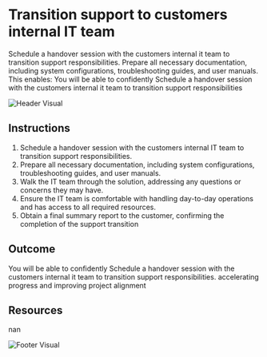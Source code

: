 # Transition support to customers internal IT team

Schedule a handover session with the customers internal it team to transition support responsibilities. Prepare all necessary documentation, including system configurations, troubleshooting guides, and user manuals. This enables: You will be able to confidently Schedule a handover session with the customers internal it team to transition support responsibilities

![Header Visual](https://raw.githubusercontent.com/BriskenFinancials/use-case-template/main/cards/assets/UC10000426-V-03-top.png)

## Instructions

1. Schedule a handover session with the customers internal IT team to transition support responsibilities.
2. Prepare all necessary documentation, including system configurations, troubleshooting guides, and user manuals.
3. Walk the IT team through the solution, addressing any questions or concerns they may have.
4. Ensure the IT team is comfortable with handling day-to-day operations and has access to all required resources.
5. Obtain a final summary report to the customer, confirming the completion of the support transition

## Outcome

You will be able to confidently Schedule a handover session with the customers internal it team to transition support responsibilities. accelerating progress and improving project alignment

## Resources

nan

![Footer Visual](https://raw.githubusercontent.com/BriskenFinancials/use-case-template/main/cards/assets/UC10000426-V-03-bottom.png)
